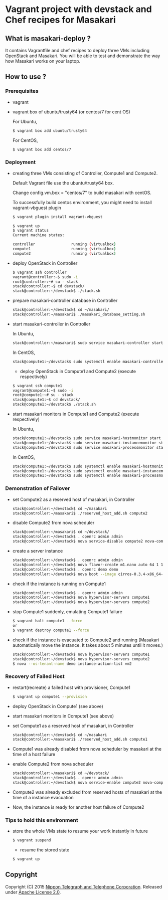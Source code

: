 # Vagrant project with devstack and Chef recipes for Masakari

## What is masakari-deploy ?
It contains Vagrantfile and chef recipes to deploy three VMs including OpenStack and Masakari. You will be able to test and demonstrate the way how Masakari works on your laptop.

## How to use ?

### Prerequisites
* vagrant
* vagrant box of ubuntu/trusty64 (or centos/7 for cent OS)

  For Ubuntu,
  ```sh
  $ vagrant box add ubuntu/trusty64
  ```
  For CentOS,
  ```sh
  $ vagrant box add centos/7
  ```
### Deployment
* creating three VMs consisting of Controller, Compute1 and Compute2.

   Default Vagrant file use the ubuntu/trusty64 box.

   Change config.vm.box = "centos/7" to build masakari with centOS.

   To successfully build centos environment,
   you might need to install vagrant-vbguest plugin

   ```sh
   $ vagrant plugin install vagrant-vbguest
   ```

   ```sh
   $ vagrant up
   $ vagrant status
   Current machine states:

   controller                running (virtualbox)
   compute1                  running (virtualbox)
   compute2                  running (virtualbox)
   ```
* deploy OpenStack in Controller

  ```sh
  $ vagrant ssh controller
  vagrant@controller:~$ sudo -i
  root@controller:~# su - stack
  stack@controller:~$ cd devstack/
  stack@controller:~/devstack$ ./stack.sh
  ```
* prepare masakari-controller database in Controller

  ```sh
  stack@controller:~/devstack$ cd ~/masakari/
  stack@controller:~/masakari$ ./masakari_database_setting.sh
  ```
* start masakari-controller in Controller

  In Ubuntu,

  ```sh
  stack@controller:~/masakari$ sudo service masakari-controller start
  ```
  In CentOS,

  ```sh
  stack@compute1:~/devstack$ sudo systemctl enable masakari-controller.service
  ```
  * deploy OpenStack in Compute1 and Compute2 (execute respectively)

  ```sh
  $ vagrant ssh compute1
  vagrant@compute1:~$ sudo -i
  root@compute1:~# su - stack
  stack@compute1:~$ cd devstack/
  stack@compute1:~/devstack$ ./stack.sh
  ```
* start masakari monitors in Compute1 and Compute2 (execute respectively)

  In Ubuntu,

  ```sh
  stack@compute1:~/devstack$ sudo service masakari-hostmonitor start
  stack@compute1:~/devstack$ sudo service masakari-instancemonitor start
  stack@compute1:~/devstack$ sudo service masakari-processmonitor start
  ```
  In CentOS,
  ```sh
  stack@compute1:~/devstack$ sudo systemctl enable masakari-hostmonitor.service
  stack@compute1:~/devstack$ sudo systemctl enable masakari-instancemonitor.service
  stack@compute1:~/devstack$ sudo systemctl enable masakari-processmonitor.service
  ```
### Demonstration of Failover
* set Compute2 as a reserved host of masakari, in Controller

  ```sh
  stack@controller:~/devstack$ cd ~/masakari
  stack@controller:~/masakari$ ./reserved_host_add.sh compute2
  ```
* disable Compute2 from nova scheduler

  ```sh
  stack@controller:~/masakari$ cd ~/devstack/
  stack@controller:~/devstack$ . openrc admin admin
  stack@controller:~/devstack$ nova service-disable compute2 nova-compute
  ```
* create a server instance

  ```sh
  stack@controller:~/devstack$ . openrc admin admin
  stack@controller:~/devstack$ nova flavor-create m1.nano auto 64 1 1
  stack@controller:~/devstack$ . openrc demo demo
  stack@controller:~/devstack$ nova boot --image cirros-0.3.4-x86_64-uec --flavor m1.nano vm1
  ```
* check if the instance is running on Compute1

  ```sh
  stack@controller:~/devstack$ . openrc admin admin
  stack@controller:~/devstack$ nova hypervisor-servers compute1
  stack@controller:~/devstack$ nova hypervisor-servers compute2
  ```
* stop Compute1 suddenly, emulating Compute1 failure

  ```sh
  $ vagrant halt compute1 --force
  or
  $ vagrant destroy compute1 --force
  ```
* check if the instance is evacuated to Compute2 and running (Masakari automatically move the instance. It takes about 5 minutes until it moves.)

  ```sh
  stack@controller:~/devstack$ nova hypervisor-servers compute1
  stack@controller:~/devstack$ nova hypervisor-servers compute2
  $ nova --os-tenant-name demo instance-action-list vm2
  ```

### Recovery of Failed Host

* restart(recreate) a failed host with provisioner, Compute1

  ```sh
  $ vagrant up compute1 --provision
  ```
* deploy OpenStack in Compute1 (see above)
* start masakari monitors in Compute1 (see above)
* set Compute1 as a reserved host of masakari, in Controller

  ```sh
  stack@controller:~/devstack$ cd ~/masakari
  stack@controller:~/masakari$ ./reserved_host_add.sh compute1
  ```
* Compute1 was already disabled from nova scheduler by masakari at the time of a host failure
* enable Compute2 from nova scheduler

  ```sh
  stack@controller:~/masakari$ cd ~/devstack/
  stack@controller:~/devstack$ . openrc admin admin
  stack@controller:~/devstack$ nova service-enable compute2 nova-compute
  ```
* Compute2 was already excluded from reserved hosts of masakari at the time of a instance evacuation
* Now, the instance is ready for another host failure of Compute2

### Tips to hold this environment

* store the whole VMs state to resume your work instantly in future

  ```sh
  $ vagrant suspend
  ```
  * resume the stored state

  ```sh
  $ vagrant up
  ````

## Copyright
Copyright (C) 2015 [Nippon Telegraph and Telephone Corporation](http://www.ntt.co.jp/index_e.html).
Released under [Apache License 2.0](LICENSE).
